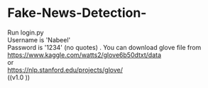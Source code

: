 # Fake-News-Detection-
Run login.py  
    Username is 'Nabeel'<br>
    Password is '1234' (no quotes) .
You can download glove file from <br>
https://www.kaggle.com/watts2/glove6b50dtxt/data
 <br> or <br>
https://nlp.stanford.edu/projects/glove/
<br>
   ((v1.0 ))
